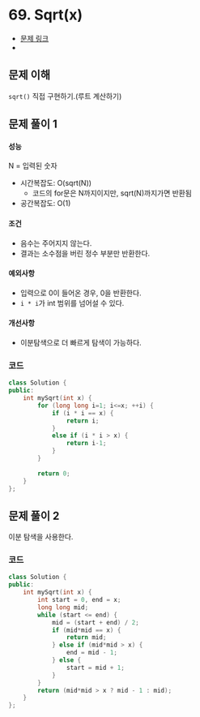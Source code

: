 # 69. Sqrt(x)
- [문제 링크](https://leetcode.com/problems/sqrtx/)
- 

## 문제 이해
`sqrt()` 직접 구현하기.(루트 계산하기)

## 문제 풀이 1
#### 성능
N = 입력된 숫자

- 시간복잡도: O(sqrt(N))
    - 코드의 for문은 N까지이지만, sqrt(N)까지가면 반환됨
- 공간복잡도: O(1)

#### 조건
- 음수는 주어지지 않는다.
- 결과는 소수점을 버린 정수 부분만 반환한다.

#### 예외사항
- 입력으로 0이 들어온 경우, 0을 반환한다.
- `i * i`가 int 범위를 넘어설 수 있다.

#### 개선사항
- 이분탐색으로 더 빠르게 탐색이 가능하다.

### 코드

```cpp
class Solution {
public:
    int mySqrt(int x) {
        for (long long i=1; i<=x; ++i) {
            if (i * i == x) {
                return i;
            }
            else if (i * i > x) {
                return i-1;
            }
        }
        
        return 0;
    }
};
```

## 문제 풀이 2
이분 탐색을 사용한다.

### 코드

```cpp
class Solution {
public:
    int mySqrt(int x) {
        int start = 0, end = x;
        long long mid;
        while (start <= end) {
            mid = (start + end) / 2;
            if (mid*mid == x) {
                return mid;
            } else if (mid*mid > x) {
                end = mid - 1;
            } else {
                start = mid + 1;
            }
        }
        return (mid*mid > x ? mid - 1 : mid);
    }
};
```